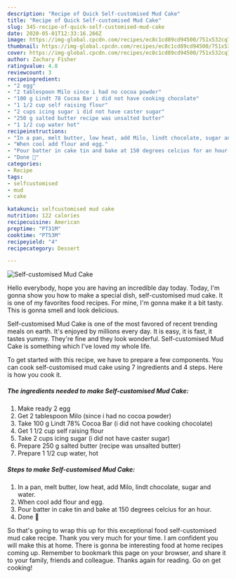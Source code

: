 ```yaml
---
description: "Recipe of Quick Self-customised Mud Cake"
title: "Recipe of Quick Self-customised Mud Cake"
slug: 345-recipe-of-quick-self-customised-mud-cake
date: 2020-05-01T12:33:16.266Z
image: https://img-global.cpcdn.com/recipes/ec8c1cd89cd94500/751x532cq70/self-customised-mud-cake-recipe-main-photo.jpg
thumbnail: https://img-global.cpcdn.com/recipes/ec8c1cd89cd94500/751x532cq70/self-customised-mud-cake-recipe-main-photo.jpg
cover: https://img-global.cpcdn.com/recipes/ec8c1cd89cd94500/751x532cq70/self-customised-mud-cake-recipe-main-photo.jpg
author: Zachary Fisher
ratingvalue: 4.8
reviewcount: 3
recipeingredient:
- "2 egg"
- "2 tablespoon Milo since i had no cocoa powder"
- "100 g Lindt 78 Cocoa Bar i did not have cooking chocolate"
- "1 1/2 cup self raising flour"
- "2 cups icing sugar i did not have caster sugar"
- "250 g salted butter recipe was unsalted butter"
- "1 1/2 cup water hot"
recipeinstructions:
- "In a pan, melt butter, low heat, add Milo, lindt chocolate, sugar and water."
- "When cool add flour and egg."
- "Pour batter in cake tin and bake at 150 degrees celcius for an hour."
- "Done 🤤"
categories:
- Recipe
tags:
- selfcustomised
- mud
- cake

katakunci: selfcustomised mud cake 
nutrition: 122 calories
recipecuisine: American
preptime: "PT31M"
cooktime: "PT53M"
recipeyield: "4"
recipecategory: Dessert

---
```



![Self-customised Mud Cake](https://img-global.cpcdn.com/recipes/ec8c1cd89cd94500/751x532cq70/self-customised-mud-cake-recipe-main-photo.jpg)

Hello everybody, hope you are having an incredible day today. Today, I'm gonna show you how to make a special dish, self-customised mud cake. It is one of my favorites food recipes. For mine, I'm gonna make it a bit tasty. This is gonna smell and look delicious.



Self-customised Mud Cake is one of the most favored of recent trending meals on earth. It's enjoyed by millions every day. It is easy, it is fast, it tastes yummy. They're fine and they look wonderful. Self-customised Mud Cake is something which I've loved my whole life.


To get started with this recipe, we have to prepare a few components. You can cook self-customised mud cake using 7 ingredients and 4 steps. Here is how you cook it.

<!--inarticleads1-->

##### The ingredients needed to make Self-customised Mud Cake:

1. Make ready 2 egg
1. Get 2 tablespoon Milo (since i had no cocoa powder)
1. Take 100 g Lindt 78% Cocoa Bar (i did not have cooking chocolate)
1. Get 1 1/2 cup self raising flour
1. Take 2 cups icing sugar (i did not have caster sugar)
1. Prepare 250 g salted butter (recipe was unsalted butter)
1. Prepare 1 1/2 cup water, hot




<!--inarticleads2-->

##### Steps to make Self-customised Mud Cake:

1. In a pan, melt butter, low heat, add Milo, lindt chocolate, sugar and water.
1. When cool add flour and egg.
1. Pour batter in cake tin and bake at 150 degrees celcius for an hour.
1. Done 🤤




So that's going to wrap this up for this exceptional food self-customised mud cake recipe. Thank you very much for your time. I am confident you will make this at home. There is gonna be interesting food at home recipes coming up. Remember to bookmark this page on your browser, and share it to your family, friends and colleague. Thanks again for reading. Go on get cooking!

